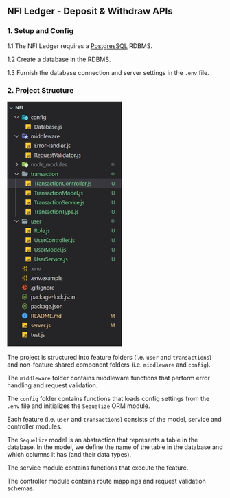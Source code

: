 ## NFI Ledger - Deposit & Withdraw APIs

### 1. Setup and Config

1.1 The NFI Ledger requires a [PostgresSQL](https://www.postgresql.org/) RDBMS.  

1.2 Create a database in the RDBMS.

1.3 Furnish the database connection and server settings in the `.env` file.

### 2. Project Structure

![Project Structure](/public/images/project_structure.jpg)

The project is structured into feature folders (i.e. `user` and `transactions`) and non-feature shared component folders (i.e. `middleware` and `config`).  

The `middleware` folder contains middleware functions that perform error handling and request validation.

The `config` folder contains functions that loads config settings from the `.env` file and initializes the `Sequelize` ORM module.

Each feature (i.e. `user` and `transactions`) consists of the model, service and controller modules.

The `Sequelize` model is an abstraction that represents a table in the database. In the model, we define the name of the table in the database and which columns it has (and their data types).

The service module contains functions that execute the feature.

The controller module contains route mappings and request validation schemas.